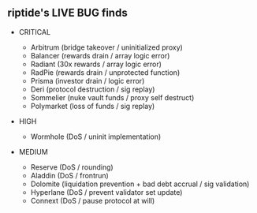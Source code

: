 ## riptide's LIVE BUG finds

- CRITICAL
  - Arbitrum (bridge takeover / uninitialized proxy)
  - Balancer (rewards drain / array logic error)
  - Radiant (30x rewards / array logic error)
  - RadPie (rewards drain / unprotected function)
  - Prisma (investor drain / logic error)
  - Deri (protocol destruction / sig replay)
  - Sommelier (nuke vault funds / proxy self destruct)
  - Polymarket (loss of funds / sig replay)

- HIGH
  - Wormhole (DoS / uninit implementation)
 
- MEDIUM
  - Reserve (DoS / rounding)
  - Aladdin (DoS / frontrun)
  - Dolomite (liquidation prevention + bad debt accrual / sig validation)
  - Hyperlane (DoS / prevent validator set update)
  - Connext (DoS / pause protocol at will)
